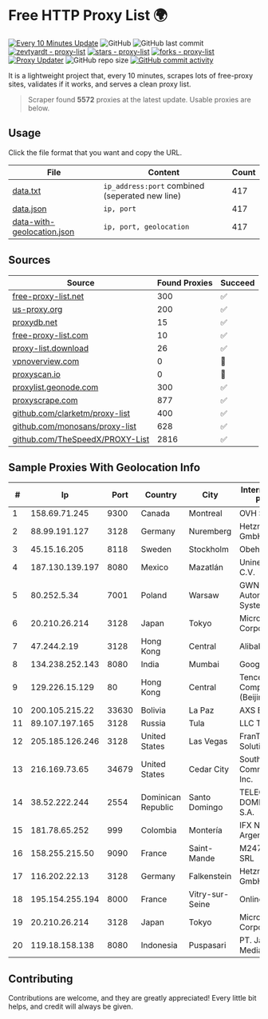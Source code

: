 
# Free HTTP Proxy List 🌍

[![Every 10 Minutes Update](https://github.com/mertguvencli/http-proxy-list/actions/workflows/main.yml/badge.svg?branch=main)](https://github.com/mertguvencli/http-proxy-list/actions/workflows/main.yml)
![GitHub](https://img.shields.io/github/license/mertguvencli/http-proxy-list)
![GitHub last commit](https://img.shields.io/github/last-commit/mertguvencli/http-proxy-list)
[![zevtyardt - proxy-list](https://img.shields.io/static/v1?label=zevtyardt&message=proxy-list&color=blue&logo=github)](https://github.com/zevtyardt/proxy-list "Go to GitHub repo")
[![stars - proxy-list](https://img.shields.io/github/stars/zevtyardt/proxy-list?style=social)](https://github.com/zevtyardt/proxy-list)
[![forks - proxy-list](https://img.shields.io/github/forks/zevtyardt/proxy-list?style=social)](https://github.com/zevtyardt/proxy-list)
[![Proxy Updater](https://github.com/zevtyardt/proxy-list/workflows/Proxy%20Updater/badge.svg)](https://github.com/zevtyardt/proxy-list/actions?query=workflow:"Proxy+Updater")
![GitHub repo size](https://img.shields.io/github/repo-size/zevtyardt/proxy-list)
[![GitHub commit activity](https://img.shields.io/github/commit-activity/m/zevtyardt/proxy-list?logo=commits)](https://github.com/zevtyardt/proxy-list/commits/main)

It is a lightweight project that, every 10 minutes, scrapes lots of free-proxy sites, validates if it works, and serves a clean proxy list.

> Scraper found **5572** proxies at the latest update. Usable proxies are below.

## Usage

Click the file format that you want and copy the URL.

|File|Content|Count|
|----|-------|-----|
|[data.txt](https://raw.githubusercontent.com/mertguvencli/http-proxy-list/main/proxy-list/data.txt)|`ip_address:port` combined (seperated new line)|417|
|[data.json](https://raw.githubusercontent.com/mertguvencli/http-proxy-list/main/proxy-list/data.json)|`ip, port`|417|
|[data-with-geolocation.json](https://raw.githubusercontent.com/mertguvencli/http-proxy-list/main/proxy-list/data-with-geolocation.json)|`ip, port, geolocation`|417|

## Sources

|Source|Found Proxies|Succeed|
|------|-------------|-------|
|[free-proxy-list.net](https://free-proxy-list.net)|300|✅|
|[us-proxy.org](https://www.us-proxy.org)|200|✅|
|[proxydb.net](http://proxydb.net)|15|✅|
|[free-proxy-list.com](https://free-proxy-list.com/?page=&port=&type%5B%5D=http&type%5B%5D=https&up_time=0&search=Search)|10|✅|
|[proxy-list.download](https://www.proxy-list.download/HTTP)|26|✅|
|[vpnoverview.com](https://vpnoverview.com/privacy/anonymous-browsing/free-proxy-servers)|0|🚫|
|[proxyscan.io](https://www.proxyscan.io)|0|🚫|
|[proxylist.geonode.com](https://proxylist.geonode.com/api/proxy-list?limit=300&page=1&sort_by=lastChecked&sort_type=desc&protocols=http,https)|300|✅|
|[proxyscrape.com](https://api.proxyscrape.com/v2/?request=displayproxies&protocol=http&timeout=10000&country=all&ssl=all&anonymity=all)|877|✅|
|[github.com/clarketm/proxy-list](https://raw.githubusercontent.com/clarketm/proxy-list/master/proxy-list-raw.txt)|400|✅|
|[github.com/monosans/proxy-list](https://raw.githubusercontent.com/monosans/proxy-list/main/proxies/http.txt)|628|✅|
|[github.com/TheSpeedX/PROXY-List](https://raw.githubusercontent.com/TheSpeedX/PROXY-List/master/http.txt)|2816|✅|


## Sample Proxies With Geolocation Info

|#|Ip|Port|Country|City|Internet Service Provider|
|-|--|----|-------|----|-------------------------|
|1|158.69.71.245|9300|Canada|Montreal|OVH SAS|
|2|88.99.191.127|3128|Germany|Nuremberg|Hetzner Online GmbH|
|3|45.15.16.205|8118|Sweden|Stockholm|Obehosting AB|
|4|187.130.139.197|8080|Mexico|Mazatlán|Uninet S.A. de C.V.|
|5|80.252.5.34|7001|Poland|Warsaw|GWNET Autonomus System|
|6|20.210.26.214|3128|Japan|Tokyo|Microsoft Corporation|
|7|47.244.2.19|3128|Hong Kong|Central|Alibaba.com LLC|
|8|134.238.252.143|8080|India|Mumbai|Google LLC|
|9|129.226.15.129|80|Hong Kong|Central|Tencent Cloud Computing (Beijing) Co|
|10|200.105.215.22|33630|Bolivia|La Paz|AXS Bolivia S. A.|
|11|89.107.197.165|3128|Russia|Tula|LLC TK Altair|
|12|205.185.126.246|3128|United States|Las Vegas|FranTech Solutions|
|13|216.169.73.65|34679|United States|Cedar City|South Central Communications, Inc.|
|14|38.52.222.244|2554|Dominican Republic|Santo Domingo|TELECABLE DOMINICANO, S.A.|
|15|181.78.65.252|999|Colombia|Montería|IFX Networks Argentina S.R.L|
|16|158.255.215.50|9090|France|Saint-Mande|M247 Europe SRL|
|17|116.202.22.13|3128|Germany|Falkenstein|Hetzner Online GmbH|
|18|195.154.255.194|8000|France|Vitry-sur-Seine|Online S.A.S.|
|19|20.210.26.214|3128|Japan|Tokyo|Microsoft Corporation|
|20|119.18.158.138|8080|Indonesia|Puspasari|PT. Jala Lintas Media|



## Contributing

Contributions are welcome, and they are greatly appreciated! Every
little bit helps, and credit will always be given.


